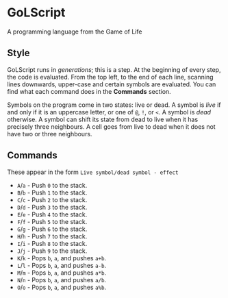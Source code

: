 # GoLScript
A programming language from the Game of Life

## Style
GoLScript runs in _generations_; this is a step. At the beginning of every step, the code is evaluated. From the top left, to the end of each line, scanning lines downwards, upper-case and certain symbols are evaluated. You can find what each command does in the **Commands** section.

Symbols on the program come in two states: live or dead. A symbol is _live_ if and only if it is an uppercase letter, or one of `@`, `!`, or `<`. A symbol is _dead_ otherwise. A symbol can shift its state from dead to live when it has precisely three neighbours. A cell goes from live to dead when it does not have two or three neighbours.

## Commands
These appear in the form `Live symbol/dead symbol - effect`
 * `A`/`a` - Push `0` to the stack.
 * `B`/`b` - Push `1` to the stack.
 * `C`/`c` - Push `2` to the stack.
 * `D`/`d` - Push `3` to the stack.
 * `E`/`e` - Push `4` to the stack.
 * `F`/`f` - Push `5` to the stack.
 * `G`/`g` - Push `6` to the stack.
 * `H`/`h` - Push `7` to the stack.
 * `I`/`i` - Push `8` to the stack.
 * `J`/`j` - Push `9` to the stack.
 * `K`/`k` - Pops `b`, `a`, and pushes `a+b`.
 * `L`/`l` - Pops `b`, `a`, and pushes `a-b`.
 * `M`/`m` - Pops `b`, `a`, and pushes `a*b`.
 * `N`/`n` - Pops `b`, `a`, and pushes `a/b`.
 * `O`/`o` - Pops `b`, `a`, and pushes `a%b`.
